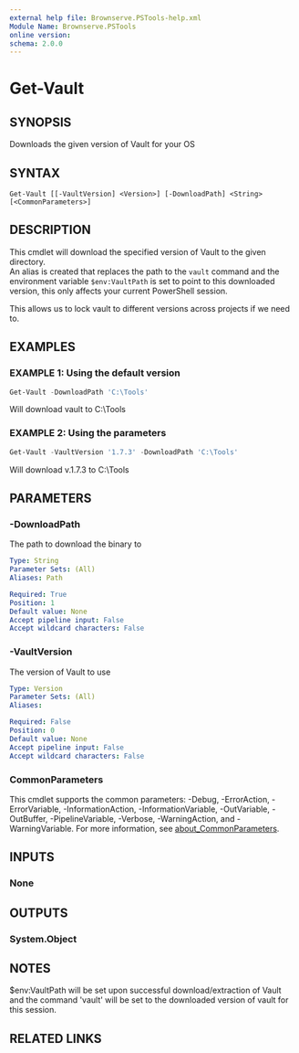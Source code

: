 ```yaml
---
external help file: Brownserve.PSTools-help.xml
Module Name: Brownserve.PSTools
online version:
schema: 2.0.0
---
```


# Get-Vault

## SYNOPSIS
Downloads the given version of Vault for your OS

## SYNTAX

```
Get-Vault [[-VaultVersion] <Version>] [-DownloadPath] <String> [<CommonParameters>]
```

## DESCRIPTION
This cmdlet will download the specified version of Vault to the given directory.  
An alias is created that replaces the path to the `vault` command and the environment variable `$env:VaultPath` is set to point to this downloaded version, this only affects your current PowerShell session.

This allows us to lock vault to different versions across projects if we need to.

## EXAMPLES

### EXAMPLE 1: Using the default version
```powershell
Get-Vault -DownloadPath 'C:\Tools'
```

Will download vault to C:\Tools

### EXAMPLE 2: Using the parameters
```powershell
Get-Vault -VaultVersion '1.7.3' -DownloadPath 'C:\Tools'
```

Will download v.1.7.3 to C:\Tools

## PARAMETERS

### -DownloadPath
The path to download the binary to

```yaml
Type: String
Parameter Sets: (All)
Aliases: Path

Required: True
Position: 1
Default value: None
Accept pipeline input: False
Accept wildcard characters: False
```

### -VaultVersion
The version of Vault to use  

```yaml
Type: Version
Parameter Sets: (All)
Aliases:

Required: False
Position: 0
Default value: None
Accept pipeline input: False
Accept wildcard characters: False
```

### CommonParameters
This cmdlet supports the common parameters: -Debug, -ErrorAction, -ErrorVariable, -InformationAction, -InformationVariable, -OutVariable, -OutBuffer, -PipelineVariable, -Verbose, -WarningAction, and -WarningVariable. For more information, see [about_CommonParameters](http://go.microsoft.com/fwlink/?LinkID=113216).

## INPUTS

### None
## OUTPUTS

### System.Object
## NOTES
$env:VaultPath will be set upon successful download/extraction of Vault and the command 'vault' will be set to the
downloaded version of vault for this session.

## RELATED LINKS
